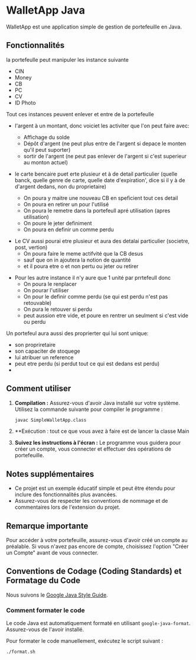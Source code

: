 # WalletApp Java

WalletApp est une application simple de gestion de portefeuille en Java.

## Fonctionnalités

la portefeulle peut manipuler les instance suivante

- CIN
- Money
- CB
- PC
- CV
- ID Photo

Tout ces instances peuvent enlever et entre de la portefeulle

- l'argent à un montant, donc voiciet les activiter que l'on peut faire avec:
   * Affichage du solde
   * Dépôt d'argent (ne peut plus entre de l'argent si depace le monten qu'il peut suporter)
   * sortir de l'argent (ne peut pas enlever de l'argent si c'est superieur au monton actuel)

- le carte bencaire puet erte plusieur et à de detail particulier (quelle banck, quelle genre de carte, quelle date d'expiration', dice si il y à de d'argent dedans, non du proprietaire)
  * On poura y maitre une nouveau CB en speficient tout ces detail
  * On poura en retirer un pour l'utilisé 
  * On poura le remetre dans la portefeull apré utilisation (apres utilisation)
  * On poure le jeter definiment
  * On poura en definir un comme perdu

* Le CV aussi pourai etre plusieur et aura des detalai particulier (societre, post, vertion)
   * On poura faire le meme actifvité que la CB desus
   * sauf que on in ajoutera la notion de quantité
   * et il poura etre o et non pertu ou jeter ou retirer 

- Pour les autre instance il n'y aure que 1 unité par prrtefeull donc
  * On poura le renplacer
  * On pourar l'utiliser
  * On pour le definir comme perdu (se qui est perdu n'est pas retouvable)
  * On pura le retouver si perdu
  * peut aussion etre vide, et poure en rentrer un seulment si c'est vide ou perdu

Un portefeul aura aussi des proprierter qui lui sont unique:
- son propriretaire
- son capaciter de stoquege 
- lui atribuer un reference
- peut etre perdu (si perdut tout ce qui est dedans est perdu)
- 
## Comment utiliser

1. **Compilation :** Assurez-vous d'avoir Java installé sur votre système. Utilisez la commande suivante pour compiler le programme :

    ```bash
    javac SimpleWalletApp.class
    ```

2. **Exécution : tout ce que vous avez à faire est de lancer la classe Main

3. **Suivez les instructions à l'écran :** Le programme vous guidera pour créer un compte, vous connecter et effectuer des opérations de portefeuille.

## Notes supplémentaires

- Ce projet est un exemple éducatif simple et peut être étendu pour inclure des fonctionnalités plus avancées.
- Assurez-vous de respecter les conventions de nommage et de commentaires lors de l'extension du projet.

## Remarque importante

Pour accéder à votre portefeuille, assurez-vous d'avoir créé un compte au préalable. Si vous n'avez pas encore de compte, choisissez l'option "Créer un Compte" avant de vous connecter.

## Conventions de Codage (Coding Standards) et Formatage du Code

Nous suivons le [Google Java Style Guide](https://google.github.io/styleguide/javaguide.html).

### Comment formater le code

Le code Java est automatiquement formaté en utilisant `google-java-format`. Assurez-vous de l'avoir installé.

Pour formater le code manuellement, exécutez le script suivant :

```bash
./format.sh

